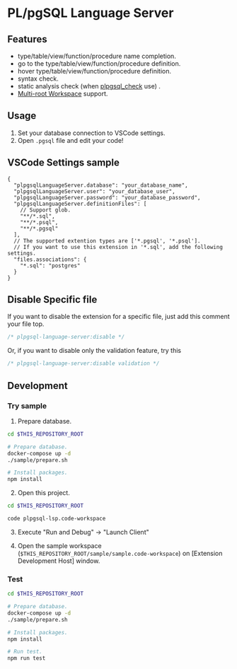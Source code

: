 # PL/pgSQL Language Server

## Features

- type/table/view/function/procedure name completion.
- go to the type/table/view/function/procedure definition.
- hover type/table/view/function/procedure definition.
- syntax check.
- static analysis check (when [plpgsql_check](https://github.com/okbob/plpgsql_check) use) .
- [Multi-root Workspace](https://code.visualstudio.com/docs/editor/multi-root-workspaces) support.

## Usage

1. Set your database connection to VSCode settings.
1. Open `.pgsql` file and edit your code!

## VSCode Settings sample

```jsonc
{
  "plpgsqlLanguageServer.database": "your_database_name",
  "plpgsqlLanguageServer.user": "your_database_user",
  "plpgsqlLanguageServer.password": "your_database_password",
  "plpgsqlLanguageServer.definitionFiles": [
    // Support glob.
    "**/*.sql",
    "**/*.psql",
    "**/*.pgsql"
  ],
  // The supported extention types are ['*.pgsql', '*.psql'].
  // If you want to use this extension in '*.sql', add the following settings.
  "files.associations": {
    "*.sql": "postgres"
  }
}
```

## Disable Specific file

If you want to disable the extension for a specific file, just add this comment your file top.

```sql
/* plpgsql-language-server:disable */
```

Or, if you want to disable only the validation feature, try this

```sql
/* plpgsql-language-server:disable validation */
```

## Development

### Try sample

1. Prepare database.

```sh
cd $THIS_REPOSITORY_ROOT

# Prepare database.
docker-compose up -d
./sample/prepare.sh

# Install packages.
npm install
```

2. Open this project.

```sh
cd $THIS_REPOSITORY_ROOT

code plpgsql-lsp.code-workspace
```

3. Execute "Run and Debug" -> "Launch Client"

4. Open the sample workspace (`$THIS_REPOSITORY_ROOT/sample/sample.code-workspace`) on [Extension Development Host] window.

### Test

```sh
cd $THIS_REPOSITORY_ROOT

# Prepare database.
docker-compose up -d
./sample/prepare.sh

# Install packages.
npm install

# Run test.
npm run test
```
